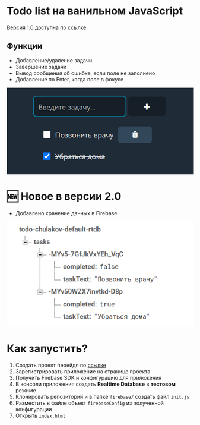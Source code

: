 # Todo list на ванильном JavaScript

Версия 1.0 доступна по [ссылке](https://vernicat.github.io/todo-list-js/).

## Функции
- Добавление/удаление задачи
- Завершение задачи
- Вывод сообщения об ошибке, если поле не заполнено
- Добавление по Enter, когда поле в фокусе

![Интерфейс](assets/img/interface.png)

# :new: Новое в версии 2.0

- Добавлено хранение данных в Firebase

![База данных](assets/img/firebase.png)

# Как запустить?

1. Создать проект перейдя по [ссылке](https://console.firebase.google.com/)
1. Зарегистрировать приложение на странице проекта
1. Получить Firebase SDK и конфигурацию для приложения
1. В консоли приложения создать **Realtime Database** в **тестовом** режиме
1. Клонировать репозиторий и в папке `firebase/` создать файл `init.js`
1. Разместить в файле объект `firebaseConfig` из полученной конфигурации
1. Открыть `index.html`